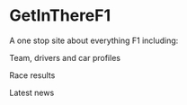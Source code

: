 # GetInThereF1

A one stop site about everything F1 including:

Team, drivers and car profiles

Race results

Latest news

